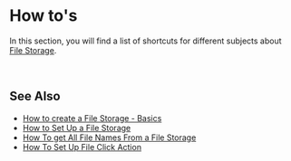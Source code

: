 # How to's

In this section, you will find a list of shortcuts for different subjects about  [File Storage](../filestorage.md).

<br/>

## See Also  

* [How to create a File Storage - Basics](howto/creatingfilestorage.md)
* [How to Set Up a File Storage](howto/settingfilestorage.md)
* [How To get All File Names From a File Storage](howto/filenames.md)
* [How To Set Up File Click Action](howto/fileclickaction.md)

